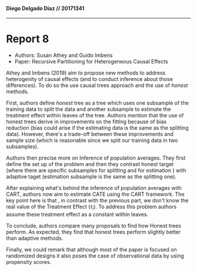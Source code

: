 
#### Diego Delgado Díaz // 20171341
***
# Report 8
* Authors:  Susan Athey and Guido Imbens
* Paper: Recursive Partitioning for Heterogeneous Causal Effects

Athey and Imbens (2019) aim to propose new methods to address  heterogenity of  causal effects (and to conduct inference about those differences). To do so the use causal trees approach and the use of $honest$ methods. 

First, authors define $honest$ tree as a tree which uses one subsample of the training data to split the data and another subsample to estimate the treatment effect within leaves of the tree. Authors mention that the use of honest trees derive in  improvements on the fitting because of bias reduction (bias  could arise if the estimating data is the same as the splitting data). However, there's a trade-off between these improvements and sample size (which is reasonable since we split our training data in two subsamples).

Authors then precise more on Inference of population averages. They first define the set up of the problem and then they contrast  honest target (where there are specific subsamples for splitting and for estimation ) with adaptive taget (estimation subsample is the same as the splitting one). 

After explaining what's behind the inference of population averages with CART, authors now aim to estimate CATE using the CART framework. The key point here is that , in contrast with the previous part, we don't know the real value of the Treatment Effect ($\tau_{i}$). To address this problem authors assume these treatment effect as a constant within leaves.

To conclude, authors compare many proposals to find how Honest trees perform. As expected, they find that honest trees perform slightly better than adaptive methods.

Finally, we could remark that although most of the paper is focused on randomized designs it also poses the case of observational data by using propensity scores.

